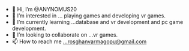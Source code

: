 - 👋 Hi, I’m @ANYNOMUS20
- 👀 I’m interested in ... playing games and developing vr games. 
- 🌱 I’m currently learning ...database and vr development and pc game development.
- 💞️ I’m looking to collaborate on ...vr games.
- 📫 How to reach me ...rosghanvarmagopu@gmail.com

<!---
ANYNOMUS20/ANYNOMUS20 is a ✨ special ✨ repository because its `README.md` (this file) appears on your GitHub profile.
You can click the Preview link to take a look at your changes.
--->
